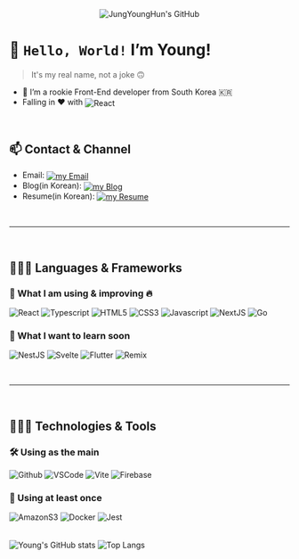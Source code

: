 <div align=center> 
  <img align="center" src="https://capsule-render.vercel.app/api?type=waving&color=gradient&height=280&section=header&text=Jung%20YoungHun&fontSize=84&customColorList=12,24&desc=Front-End%20Developer&fontAlignY=39&descAlignY=62&animation=fadeIn" alt="JungYoungHun's GitHub" />
</div>

# 👋 `Hello, World!` I’m Young!

> It's my real name, not a joke 🙃

- 🌱 I’m a rookie Front-End developer from South Korea 🇰🇷
- Falling in ❤️ with <img align="center" src="https://img.shields.io/badge/React-61DAFB?logo=React&logoColor=black&style=flat" alt="React" />

<br />

## 📫 Contact & Channel

- Email: <a href="mailto:youngst511@gmail.com">
  <img align="center" src="https://img.shields.io/badge/-Please_Email_me-EA4335?logo=gmail&logoColor=white&style=for-the-badge" alt="my Email" />
  </a>
- Blog(in Korean): <a href="https://youngst.tistory.com">
  <img align="center" src="https://img.shields.io/badge/-Visit_My_Blog-000000?logo=Tistory&logoColor=white&style=for-the-badge" alt="my Blog" />
  </a>
- Resume(in Korean): <a href="https://youngst.notion.site/Front-end-Developer-d9cb4c68eb324a8d8fc325bbd69316b9">
  <img align="center" src="https://img.shields.io/badge/-Resume-000000?logo=Notion&logoColor=white&style=for-the-badge" alt="my Resume" />
  </a>
<br />

---

<br />

## 🧑🏻‍💻 Languages & Frameworks

### 📖 What I am using & improving 🔥

![React](https://img.shields.io/badge/React-61DAFB?logo=React&logoColor=black&style=for-the-badge)
![Typescript](https://img.shields.io/badge/Typescript-3178C6?logo=Typescript&logoColor=white&style=for-the-badge)
![HTML5](https://img.shields.io/badge/HTML5-E34F26?logo=html5&logoColor=white&style=for-the-badge)
![CSS3](https://img.shields.io/badge/CSS3-1572B6?logo=CSS3&logoColor=white&style=for-the-badge)
![Javascript](https://img.shields.io/badge/Javascript-F7DF1E?logo=Javascript&logoColor=black&style=for-the-badge)
![NextJS](https://img.shields.io/badge/Next.js-000000?logo=Next.js&logoColor=white&style=for-the-badge)
![Go](https://img.shields.io/badge/Go-00ADD8?logo=Go&logoColor=white&style=for-the-badge)

### 👾 What I want to learn soon

![NestJS](https://img.shields.io/badge/NestJS-E0234E?logo=NestJS&logoColor=white&style=flat-square)
![Svelte](https://img.shields.io/badge/Svelte-FF3E00?logo=Svelte&logoColor=white&style=flat-square)
![Flutter](https://img.shields.io/badge/Flutter-02569B?logo=Flutter&logoColor=white&style=flat-square)
![Remix](https://img.shields.io/badge/Remix-000000?logo=Remix&logoColor=white&style=flat-square)

<br />

---

<br />

## 🧑🏻‍🔧 Technologies & Tools

### 🛠️ Using as the main

![Github](https://img.shields.io/badge/Github-000000?logo=Github&logoColor=white&style=for-the-badge)
![VSCode](https://img.shields.io/badge/VS_Code-007ACC?logo=visualstudiocode&logoColor=white&style=for-the-badge)
![Vite](https://img.shields.io/badge/Vite-646CFF?logo=Vite&logoColor=white&style=for-the-badge)
![Firebase](https://img.shields.io/badge/Firebase-FFCA28?logo=Firebase&logoColor=black&style=for-the-badge)

### 🌱 Using at least once

![AmazonS3](https://img.shields.io/badge/AmazonS3-569A31?logo=AmazonS3&logoColor=white&style=flat-square)
![Docker](https://img.shields.io/badge/Docker-2496ED?logo=Docker&logoColor=white&style=flat-square)
![Jest](https://img.shields.io/badge/Jest-C21325?logo=Jest&logoColor=white&style=flat-square)

<br />
<img align="center" src="https://github-readme-stats.vercel.app/api?username=young-st511&hide=stars,contribs&show_icons=true&theme=react" alt="Young's GitHub stats" />  
<img align="center" src="https://github-readme-stats.vercel.app/api/top-langs/?username=young-st511&layout=compact&theme=react" alt="Top Langs" />

<!---
young-st511/young-st511 is a ✨ special ✨ repository because its `README.md` (this file) appears on your GitHub profile.
You can click the Preview link to take a look at your changes.
--->
